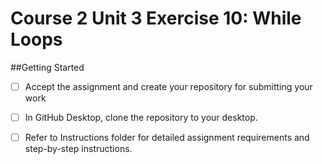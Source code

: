 # Course 2 Unit 3 Exercise 10: While Loops
##Getting Started
- [ ] Accept the assignment and create your repository for submitting your work
- [ ] In GitHub Desktop, clone the repository to your desktop.
- [ ] Refer to Instructions folder for detailed assignment requirements and step-by-step instructions.


